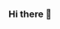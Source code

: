 ### Hi there 👋

<!--
**CedRech/CedRech** is a ✨ _special_ ✨ repository because its `README.md` (this file) appears on your GitHub profile.

- 🔭 Pour le moment je travaille sur l'injection de DLL
- 🌱 J'apprend la programmation et le reverse engineering
-->
